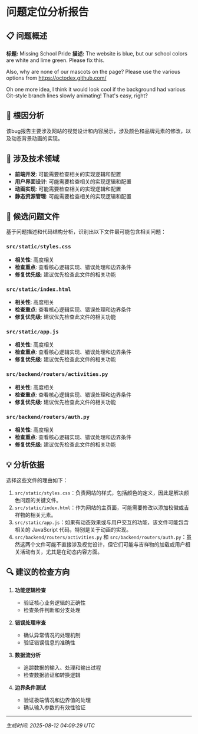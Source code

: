 # 问题定位分析报告

## 📋 问题概述
**标题:** Missing School Pride
**描述:** The website is blue, but our school colors are white and lime green. Please fix this.

Also, why are none of our mascots on the page?
Please use the various options from https://octodex.github.com/

Oh one more idea, I think it would look cool if the background had various Git-style branch lines slowly animating! That's easy, right?

## 🎯 根因分析
该bug报告主要涉及网站的视觉设计和内容展示，涉及颜色和品牌元素的修改，以及动态背景动画的实现。

## 🔧 涉及技术领域
- **前端开发**: 可能需要检查相关的实现逻辑和配置
- **用户界面设计**: 可能需要检查相关的实现逻辑和配置
- **动画实现**: 可能需要检查相关的实现逻辑和配置
- **静态资源管理**: 可能需要检查相关的实现逻辑和配置

## 📂 候选问题文件

基于问题描述和代码结构分析，识别出以下文件最可能包含相关问题：

### `src/static/styles.css`
- **相关性**: 高度相关
- **检查重点**: 查看核心逻辑实现、错误处理和边界条件
- **修复优先级**: 建议优先检查此文件的相关功能
### `src/static/index.html`
- **相关性**: 高度相关
- **检查重点**: 查看核心逻辑实现、错误处理和边界条件
- **修复优先级**: 建议优先检查此文件的相关功能
### `src/static/app.js`
- **相关性**: 高度相关
- **检查重点**: 查看核心逻辑实现、错误处理和边界条件
- **修复优先级**: 建议优先检查此文件的相关功能
### `src/backend/routers/activities.py`
- **相关性**: 高度相关
- **检查重点**: 查看核心逻辑实现、错误处理和边界条件
- **修复优先级**: 建议优先检查此文件的相关功能
### `src/backend/routers/auth.py`
- **相关性**: 高度相关
- **检查重点**: 查看核心逻辑实现、错误处理和边界条件
- **修复优先级**: 建议优先检查此文件的相关功能

## 💡 分析依据
选择这些文件的理由如下：
1. `src/static/styles.css`：负责网站的样式，包括颜色的定义，因此是解决颜色问题的关键文件。
2. `src/static/index.html`：作为网站的主页面，可能需要修改以添加校徽或吉祥物的相关元素。
3. `src/static/app.js`：如果有动态效果或与用户交互的功能，该文件可能包含相关的 JavaScript 代码，特别是关于动画的实现。
4. `src/backend/routers/activities.py` 和 `src/backend/routers/auth.py`：虽然这两个文件可能不直接涉及视觉设计，但它们可能与吉祥物的加载或用户相关活动有关，尤其是在动态内容方面。

## 🔍 建议的检查方向

1. **功能逻辑检查**
   - 验证核心业务逻辑的正确性
   - 检查条件判断和分支处理

2. **错误处理审查**  
   - 确认异常情况的处理机制
   - 验证错误信息的准确性

3. **数据流分析**
   - 追踪数据的输入、处理和输出过程
   - 检查数据验证和转换逻辑

4. **边界条件测试**
   - 验证极端情况和边界值的处理
   - 确认输入参数的有效性验证

---
*生成时间: 2025-08-12 04:09:29 UTC*
